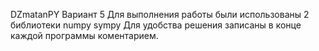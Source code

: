 DZmatanPY Вариант 5
Для выполнения работы были использованы 2 библиотеки 
numpy
sympy
Для удобства решения записаны в конце каждой программы коментарием.
